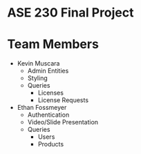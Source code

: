 # ASE 230 Final Project

# Team Members
  - Kevin Muscara
    - Admin Entities
    - Styling
    - Queries
      - Licenses
      - License Requests
  - Ethan Fossmeyer
    - Authentication
    - Video/Slide Presentation
    - Queries
      - Users
      - Products
